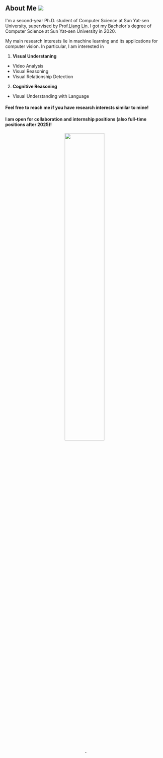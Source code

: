 ## About Me ![](https://visitor-badge.glitch.me/badge?page_id=putao537)

I'm a second-year Ph.D. student of Computer Science at Sun Yat-sen University, supervised by Prof.<a href="http://www.linliang.net/" target="_blank">Liang Lin</a>. I got my Bachelor's degree of Computer Science at Sun Yat-sen University in 2020.   
          
My main research interests lie in machine learning and its applications for computer vision. In particular, I am interested in <br>
1) **Visual Understaning**
- Video Analysis
- Visual Reasoning
- Visual Relationship Detection

2) **Cognitive Reasoning**
- Visual Understanding with Language
        
#### Feel free to reach me if you have research interests similar to mine!  
#### I am open for collaboration and internship positions (also full-time positions after 2025)!  
          
<div align=center>
  <img src='./Figures/WeChat.png' width="50%" />
</div>

<div align=center>
  <a href="https://www.zhihu.com/people/putao537"><img src="https://img.shields.io/badge/知乎-blue" alt=""></a> <a href="https://twitter.com/TaoPu537"><img src="https://img.shields.io/badge/Twitter-blue" alt=""></a> <a href="https://wx.zsxq.com/dweb2/index/group/15288888851422"><img src="https://img.shields.io/badge/知识星球-blue" alt="">  <a href="https://space.bilibili.com/11722513"><img src="https://img.shields.io/badge/Bilibili-blue" alt=""></a>
</div>
